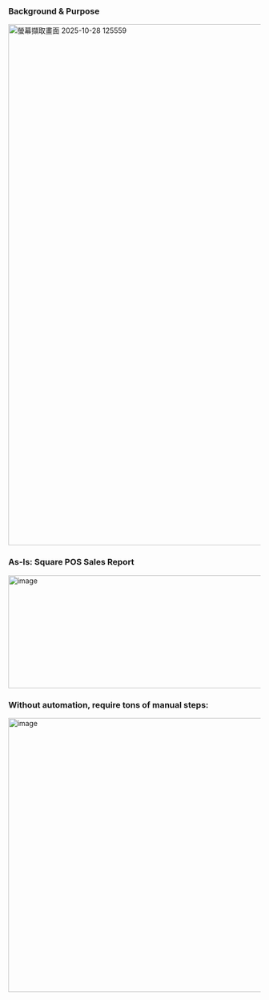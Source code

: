 ### Background & Purpose
<img width="2055" height="1038" alt="螢幕擷取畫面 2025-10-28 125559" src="https://github.com/user-attachments/assets/d9eb31fe-7a7c-4016-a2c2-8730da77cf74" />

### As-Is: Square POS Sales Report
<img width="2516" height="225" alt="image" src="https://github.com/user-attachments/assets/42b3bdfe-991b-4bc0-96c0-1ae1005bdbf9" />

### Without automation, require tons of manual steps:
<img width="1857" height="546" alt="image" src="https://github.com/user-attachments/assets/878bcb5d-4ede-429c-9dae-6d1cdcca19e0" />


